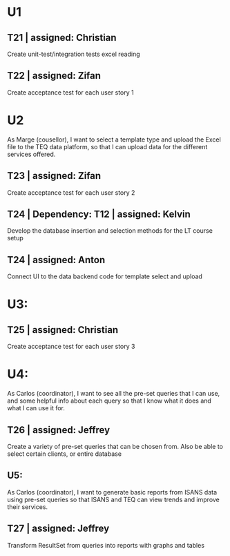 # U1
## T21 | assigned: Christian
Create unit-test/integration tests excel reading

## T22 | assigned: Zifan
Create acceptance test for each user story 1

# U2
As Marge (cousellor), I want to select a template type and upload the Excel
file to the TEQ data platform, so that I can upload data for the different
services offered.

## T23 | assigned: Zifan
Create acceptance test for each user story 2

## T24 | Dependency: T12 | assigned: Kelvin
Develop the database insertion and selection methods for the LT course setup

## T24 | assigned: Anton
Connect UI to the data backend code for template select and upload

# U3:
## T25 | assigned: Christian 
Create acceptance test for each user story 3

# U4:
As Carlos (coordinator), I want to see all the pre-set queries that I can
use, and some helpful info about each query so that I know what it does and what I can use it for.

## T26 | assigned: Jeffrey
Create a variety of pre-set queries that can be chosen from. Also be able to select certain clients, or entire database

## U5:
As Carlos (coordinator), I want to generate basic reports from ISANS data
using pre-set queries so that ISANS and TEQ can view trends and improve their services.

## T27 | assigned: Jeffrey
Transform ResultSet from queries into reports with graphs and tables


